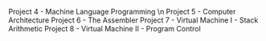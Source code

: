 Project 4 - Machine Language Programming \n
Project 5 - Computer Architecture 
Project 6 - The Assembler 
Project 7 - Virtual Machine I - Stack Arithmetic 
Project 8 - Virtual Machine II - Program Control 
